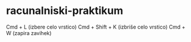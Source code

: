 # racunalniski-praktikum
Cmd + L (izbere celo vrstico)
Cmd + Shift + K (izbriše celo vrstico)
Cmd + W (zapira zavihek)

